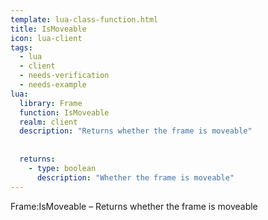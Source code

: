 ```yaml
---
template: lua-class-function.html
title: IsMoveable
icon: lua-client
tags:
  - lua
  - client
  - needs-verification
  - needs-example
lua:
  library: Frame
  function: IsMoveable
  realm: client
  description: "Returns whether the frame is moveable"
  
  
  returns:
    - type: boolean
      description: "Whether the frame is moveable"
---
```


<div class="lua__search__keywords">
Frame:IsMoveable &#x2013; Returns whether the frame is moveable
</div>
